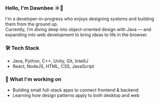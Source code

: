 ### Hello, I'm Dawnbee ☀️🐝

I'm a developer-in-progress who enjoys designing systems and building them from the ground up.  
Currently, I'm diving deep into object-oriented design with Java — and expanding into web development to bring ideas to life in the browser.

### 🛠 Tech Stack
- Java, Python, C++, Unity, Git, IntelliJ  
- React, NodeJS, HTML, CSS, JavaScript

### 🧠 What I'm working on
- Building small full-stack apps to connect frontend & backend
- Learning how design patterns apply to both desktop and web

